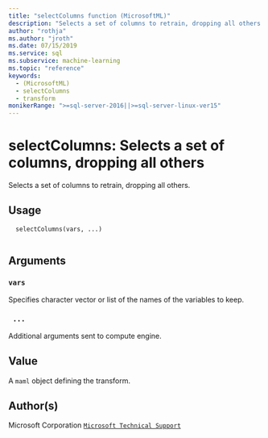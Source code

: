 ```yaml
---
title: "selectColumns function (MicrosoftML)"
description: "Selects a set of columns to retrain, dropping all others (MicrosoftML)."
author: "rothja"
ms.author: "jroth"
ms.date: 07/15/2019
ms.service: sql
ms.subservice: machine-learning
ms.topic: "reference"
keywords:
  - (MicrosoftML)
  - selectColumns
  - transform
monikerRange: ">=sql-server-2016||>=sql-server-linux-ver15"
---
```

 
 
 # selectColumns: Selects a set of columns, dropping all others 
 
 
Selects a set of columns to retrain, dropping all others.
 
 
 ## Usage

```   
  selectColumns(vars, ...)
 
```
 
 ## Arguments

   
  
 ### `vars`
 Specifies character vector or list of the names of the variables to keep. 
  
  
  
 ### ` ...`
 Additional arguments sent to compute engine. 
  
 
 
 ## Value
 
A `maml` object defining the transform.
 
 ## Author(s)
 
Microsoft Corporation [`Microsoft Technical Support`](https://go.microsoft.com/fwlink/?LinkID=698556&clcid=0x409)

 
 
 
 
